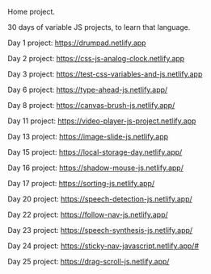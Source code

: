 Home project.

30 days of variable JS projects, to learn that language.

Day 1 project: https://drumpad.netlify.app

Day 2 project: https://css-js-analog-clock.netlify.app

Day 3 project: https://test-css-variables-and-js.netlify.app

Day 6 project: https://type-ahead-js.netlify.app/

Day 8 project: https://canvas-brush-js.netlify.app/

Day 11 project: https://video-player-js-project.netlify.app

Day 13 project: https://image-slide-js.netlify.app

Day 15 project: https://local-storage-day.netlify.app/

Day 16 project: https://shadow-mouse-js.netlify.app/

Day 17 project: https://sorting-js.netlify.app/

Day 20 project: https://speech-detection-js.netlify.app/

Day 22 project: https://follow-nav-js.netlify.app/

Day 23 project: https://speech-synthesis-js.netlify.app/

Day 24 project: https://sticky-nav-javascript.netlify.app/#

Day 25 project: https://drag-scroll-js.netlify.app/
